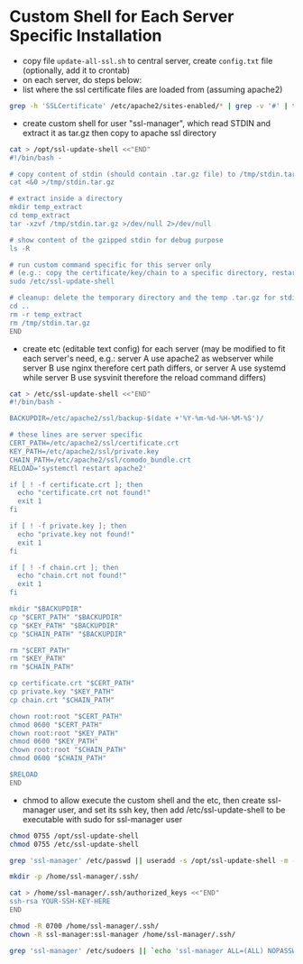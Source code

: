 # Custom Shell for Each Server Specific Installation

- copy file `update-all-ssl.sh` to central server, create `config.txt` file (optionally, add it to crontab) 
- on each server, do steps below:
- list where the ssl certificate files are loaded from (assuming apache2)

```bash
grep -h 'SSLCertificate' /etc/apache2/sites-enabled/* | grep -v '#' | tr -s ' ' | sort | uniq
```

- create custom shell for user "ssl-manager", which read STDIN and extract it as tar.gz then copy to apache ssl directory

```bash
cat > /opt/ssl-update-shell <<"END"
#!/bin/bash -

# copy content of stdin (should contain .tar.gz file) to /tmp/stdin.tar.gz
cat <&0 >/tmp/stdin.tar.gz

# extract inside a directory
mkdir temp_extract
cd temp_extract
tar -xzvf /tmp/stdin.tar.gz >/dev/null 2>/dev/null

# show content of the gzipped stdin for debug purpose
ls -R

# run custom command specific for this server only
# (e.g.: copy the certificate/key/chain to a specific directory, restart webserver)
sudo /etc/ssl-update-shell

# cleanup: delete the temporary directory and the temp .tar.gz for stdin
cd ..
rm -r temp_extract
rm /tmp/stdin.tar.gz
END
```

- create etc (editable text config) for each server (may be modified to fit each server's need, e.g.: server A use apache2 as webserver while server B use nginx therefore cert path differs, or server A use systemd while server B use sysvinit therefore the reload command differs)

```bash
cat > /etc/ssl-update-shell <<"END"
#!/bin/bash -

BACKUPDIR=/etc/apache2/ssl/backup-$(date +'%Y-%m-%d-%H-%M-%S')/

# these lines are server specific
CERT_PATH=/etc/apache2/ssl/certificate.crt
KEY_PATH=/etc/apache2/ssl/private.key
CHAIN_PATH=/etc/apache2/ssl/comodo_bundle.crt
RELOAD='systemctl restart apache2'

if [ ! -f certificate.crt ]; then
  echo "certificate.crt not found!"
  exit 1
fi

if [ ! -f private.key ]; then
  echo "private.key not found!"
  exit 1
fi

if [ ! -f chain.crt ]; then
  echo "chain.crt not found!"
  exit 1
fi

mkdir "$BACKUPDIR"
cp "$CERT_PATH" "$BACKUPDIR"
cp "$KEY_PATH" "$BACKUPDIR"
cp "$CHAIN_PATH" "$BACKUPDIR"

rm "$CERT_PATH"
rm "$KEY_PATH"
rm "$CHAIN_PATH"

cp certificate.crt "$CERT_PATH"
cp private.key "$KEY_PATH"
cp chain.crt "$CHAIN_PATH"

chown root:root "$CERT_PATH"
chmod 0600 "$CERT_PATH"
chown root:root "$KEY_PATH"
chmod 0600 "$KEY_PATH"
chown root:root "$CHAIN_PATH"
chmod 0600 "$CHAIN_PATH"

$RELOAD
END
```

- chmod to allow execute the custom shell and the etc, then create ssl-manager user, and set its ssh key, then add /etc/ssl-update-shell to be executable with sudo for ssl-manager user

```bash
chmod 0755 /opt/ssl-update-shell
chmod 0755 /etc/ssl-update-shell

grep 'ssl-manager' /etc/passwd || useradd -s /opt/ssl-update-shell -m -d /home/ssl-manager -k /etc/skel ssl-manager

mkdir -p /home/ssl-manager/.ssh/

cat > /home/ssl-manager/.ssh/authorized_keys <<"END"
ssh-rsa YOUR-SSH-KEY-HERE
END

chmod -R 0700 /home/ssl-manager/.ssh/
chown -R ssl-manager:ssl-manager /home/ssl-manager/.ssh/

grep 'ssl-manager' /etc/sudoers || `echo 'ssl-manager ALL=(ALL) NOPASSWD: /etc/ssl-update-shell' >> /etc/sudoers`

```
